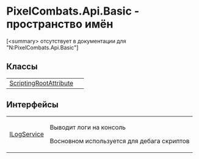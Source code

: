 # PixelCombats.Api.Basic - пространство имён


\[&lt;summary&gt; отсутствует в документации для "N:PixelCombats.Api.Basic"\]



## Классы
<table>
<tr>
<td><a href="f8e6a0d0-3de4-9870-b92c-d9d3a66f1c58">ScriptingRootAttribute</a></td>
<td> </td></tr>
</table>

## Интерфейсы
<table>
<tr>
<td><a href="10ed4a70-2a29-89f7-9b6e-e364d42cb27e">ILogService</a></td>
<td><p>Выводит логи на консоль</p><p>

Восновном используется для дебага скриптов</p></td></tr>
</table>